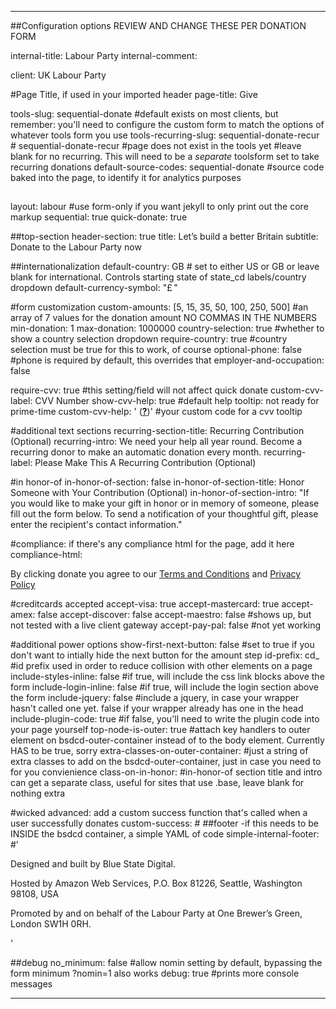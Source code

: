 ---

##Configuration options REVIEW AND CHANGE THESE PER DONATION FORM

internal-title: Labour Party
internal-comment: 

client: UK Labour Party

#Page Title, if used in your imported header
page-title: Give

tools-slug: sequential-donate #default exists on most clients, but remember: you'll need to configure the custom form to match the options of whatever tools form you use
tools-recurring-slug: sequential-donate-recur # sequential-donate-recur #page does not exist in the tools yet #leave blank for no recurring. This will need to be a _separate_ toolsform set to take recurring donations
default-source-codes: sequential-donate #source code baked into the page, to identify it for analytics purposes

##
layout: labour  #use form-only if you want jekyll to only print out the core markup
sequential: true
quick-donate: true

##top-section
header-section: true
title: Let&rsquo;s build a better Britain
subtitle: Donate to the Labour Party now



##internationalization
default-country: GB # set to either US or GB or leave blank for international. Controls starting state of state_cd labels/country dropdown
default-currency-symbol: "&pound;&thinsp;"

#form customization
custom-amounts: [5, 15, 35, 50, 100, 250, 500] #an array of 7 values for the donation amount NO COMMAS IN THE NUMBERS
min-donation: 1
max-donation: 1000000
country-selection: true #whether to show a country selection dropdown
require-country: true #country selection must be true for this to work, of course
optional-phone: false #phone is required by default, this overrides that
employer-and-occupation: false


require-cvv: true #this setting/field will not affect quick donate
custom-cvv-label: CVV Number
show-cvv-help: true #default help tooltip: not ready for prime-time
custom-cvv-help: ' (<a href="http://www.cvvnumber.com/cvv.html" target="_blank"><strong>?</strong></a>)' #your custom code for a cvv tooltip


#additional text sections
recurring-section-title: Recurring Contribution <span>(Optional)</span>
recurring-intro: We need your help all year round. Become a recurring donor to make an automatic donation every month.
recurring-label: Please Make This A Recurring Contribution <span>(Optional)</span>

#in honor-of
in-honor-of-section: false
in-honor-of-section-title: Honor Someone with Your Contribution <span>(Optional)</span>
in-honor-of-section-intro: "If you would like to make your gift in honor or in memory of someone, please fill out the form below. To send a notification of your thoughtful gift, please enter the recipient's contact information."

#compliance: if there's any compliance html for the page, add it here
compliance-html: <p>By clicking donate you agree to our <a href="http://action.labour.org.uk/page/content/terms" target="_blank">Terms and Conditions</a> and <a href="http://action.labour.org.uk/page/content/privacy" target="_blank">Privacy Policy</a></p>

#creditcards accepted
accept-visa: true
accept-mastercard: true
accept-amex: false
accept-discover: false
accept-maestro: false #shows up, but not tested with a live client gateway
accept-pay-pal: false  #not yet working

#additional power options
show-first-next-button: false #set to true if you don't want to intially hide the next button for the amount step
id-prefix: cd_ #id prefix used in order to reduce collision with other elements on a page 
include-styles-inline: false #if true, will include the css link blocks above the form
include-login-inline: false #if true, will include the login section above the form
include-jquery: false #include a jquery, in case your wrapper hasn't called one yet. false if your wrapper already has one in the head
include-plugin-code: true #if false, you'll need to write the plugin code into your page yourself
top-node-is-outer: true #attach key handlers to outer element on bsdcd-outer-container instead of to the body element. Currently HAS to be true, sorry
extra-classes-on-outer-container: #just a string of extra classes to add on the bsdcd-outer-container, just in case you need to for you convienience
class-on-in-honor: #in-honor-of section title and intro can get a separate class, useful for sites that use .base, leave blank for nothing extra

#wicked advanced: add a custom success function that's called when a user successfully donates
custom-success: #
##footer -if this needs to be INSIDE the bsdcd container, a simple YAML of code
simple-internal-footer: #'<div id="footer"><p>Designed and built by Blue State Digital.</p><p>Hosted by Amazon Web Services, P.O. Box 81226, Seattle, Washington 98108, USA</p><p>Promoted by and on behalf of the Labour Party at One Brewer&#8217;s Green, London SW1H 0RH.</p></div> <!-- /#footer -->'

##debug
no_minimum: false #allow nomin setting by default, bypassing the form minimum ?nomin=1 also works
debug: true #prints more console messages

---